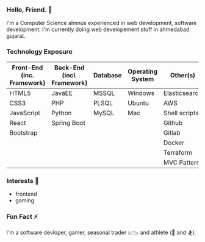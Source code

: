 
### Hello, Friend. 👋 
I'm a Computer Science almnus experienced in web development, software development. I'm currently doing web developement stuff in ahmedabad gujarat.

### Technology Exposure
| Front-End (inc. Framework) | Back-End (incl. Framework) | Database | Operating System | Other(s) |
| --- | --- | --- | --- | --- |
| HTML5 | JavaEE | MSSQL | Windows | Elasticsearch |
| CSS3 | PHP | PLSQL | Ubuntu  | AWS |
| JavaScript | Python  | MySQL | Mac | Shell scripts |
| React | Spring Boot |  |  | Github |
| Bootstrap |  |  | | Gitlab |
|  |  |  | | Docker |
| |  |  |  | Terraform |
| |  |  |  | MVC Pattern |

### Interests 🤔
- frontend 
- gaming

### Fun Fact ⚡ 
I'm a software devloper, gamer, seasonal trader 📈📉 and athlete (🏀  and 🏂).
